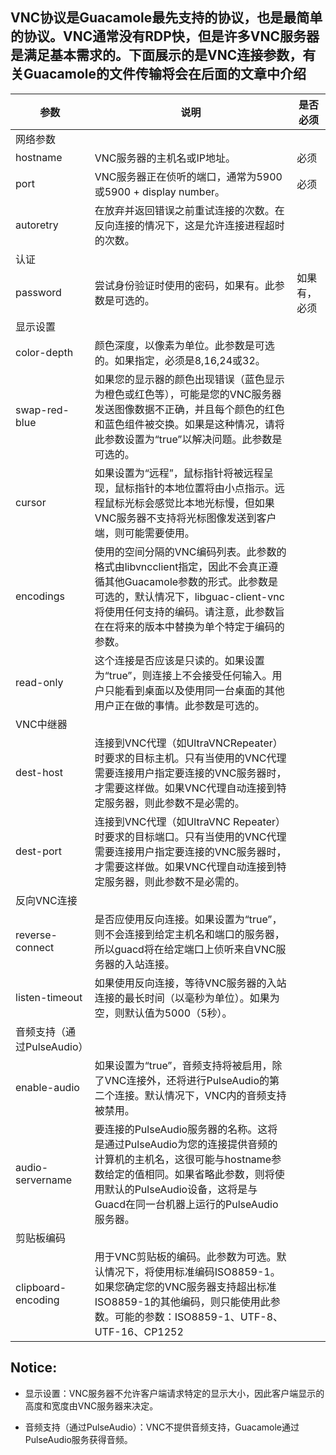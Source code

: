 ## VNC协议是Guacamole最先支持的协议，也是最简单的协议。VNC通常没有RDP快，但是许多VNC服务器是满足基本需求的。下面展示的是VNC连接参数，有关Guacamole的文件传输将会在后面的文章中介绍



| 参数 | 说明 | 是否必须 |
| -------- | -------- | -------- |
| 网络参数 |
| hostname | VNC服务器的主机名或IP地址。| 必须 |
| port | VNC服务器正在侦听的端口，通常为5900或5900 + display number。| 必须 |
| autoretry | 在放弃并返回错误之前重试连接的次数。在反向连接的情况下，这是允许连接进程超时的次数。| |
| 认证 |
| password | 尝试身份验证时使用的密码，如果有。此参数是可选的。| 如果有，必须 |
| 显示设置 |
| color-depth | 颜色深度，以像素为单位。此参数是可选的。如果指定，必须是8,16,24或32。 | |
| swap-red-blue | 如果您的显示器的颜色出现错误（蓝色显示为橙色或红色等），可能是您的VNC服务器发送图像数据不正确，并且每个颜色的红色和蓝色组件被交换。如果是这种情况，请将此参数设置为“true”以解决问题。此参数是可选的。| |
| cursor | 如果设置为“远程”，鼠标指针将被远程呈现，鼠标指针的本地位置将由小点指示。远程鼠标光标会感觉比本地光标慢，但如果VNC服务器不支持将光标图像发送到客户端，则可能需要使用。| |
| encodings | 使用的空间分隔的VNC编码列表。此参数的格式由libvncclient指定，因此不会真正遵循其他Guacamole参数的形式。此参数是可选的，默认情况下，libguac-client-vnc将使用任何支持的编码。请注意，此参数旨在在将来的版本中替换为单个特定于编码的参数。| |
| read-only | 这个连接是否应该是只读的。如果设置为“true”，则连接上不会接受任何输入。用户只能看到桌面以及使用同一台桌面的其他用户正在做的事情。此参数是可选的。| |
| VNC中继器 |
| dest-host | 连接到VNC代理（如UltraVNCRepeater）时要求的目标主机。只有当使用的VNC代理需要连接用户指定要连接的VNC服务器时，才需要这样做。如果VNC代理自动连接到特定服务器，则此参数不是必需的。| |
| dest-port | 连接到VNC代理（如UltraVNC Repeater）时要求的目标端口。只有当使用的VNC代理需要连接用户指定要连接的VNC服务器时，才需要这样做。如果VNC代理自动连接到特定服务器，则此参数不是必需的。 | |
| 反向VNC连接 |
| reverse-connect | 是否应使用反向连接。如果设置为“true”，则不会连接到给定主机名和端口的服务器，所以guacd将在给定端口上侦听来自VNC服务器的入站连接。| |
| listen-timeout | 如果使用反向连接，等待VNC服务器的入站连接的最长时间（以毫秒为单位）。如果为空，则默认值为5000（5秒）。 | |
| 音频支持（通过PulseAudio） |
| enable-audio | 如果设置为“true”，音频支持将被启用，除了VNC连接外，还将进行PulseAudio的第二个连接。默认情况下，VNC内的音频支持被禁用。 |  |
| audio-servername | 要连接的PulseAudio服务器的名称。这将是通过PulseAudio为您的连接提供音频的计算机的主机名，这很可能与hostname参数给定的值相同。如果省略此参数，则将使用默认的PulseAudio设备，这将是与Guacd在同一台机器上运行的PulseAudio服务器。 |  |
| 剪贴板编码 |
| clipboard-encoding | 用于VNC剪贴板的编码。此参数为可选。默认情况下，将使用标准编码ISO8859-1。如果您确定您的VNC服务器支持超出标准ISO8859-1的其他编码，则只能使用此参数。可能的参数：ISO8859-1、UTF-8、UTF-16、CP1252 |  |

## Notice:

* 显示设置：VNC服务器不允许客户端请求特定的显示大小，因此客户端显示的高度和宽度由VNC服务器来决定。

* 音频支持（通过PulseAudio）：VNC不提供音频支持，Guacamole通过PulseAudio服务获得音频。